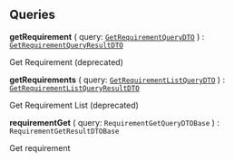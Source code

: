 

## Queries

  
<article>

**getRequirement** ( query: [`GetRequirementQueryDTO`](#get-requirement-query) ) : [`GetRequirementQueryResultDTO`](#get-requirement-query) <br/> 

Get Requirement (deprecated)

</article>
<article>

**getRequirements** ( query: [`GetRequirementListQueryDTO`](#get-requirement-list-query) ) : [`GetRequirementListQueryResultDTO`](#get-requirement-list-query) <br/> 

Get Requirement List (deprecated)

</article>
<article>

**requirementGet** ( query: `RequirementGetQueryDTOBase` ) : `RequirementGetResultDTOBase` <br/> 

Get requirement

</article>

